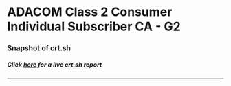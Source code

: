 # ADACOM Class 2 Consumer Individual Subscriber CA - G2
### Snapshot of crt.sh
##### Click [here](https://crt.sh/?q=68139EE237EDBCE93405FCB41F29B66799BB881A6F622E6D107924E3EA023196) for a live crt.sh report

---
